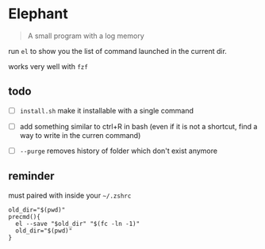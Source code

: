 # Elephant

> A small program with a log memory

run `el` to show you the list of command launched in the current dir.

works very well with `fzf`


## todo

- [ ] `install.sh` make it installable with a single command
- [ ] add something similar to ctrl+R in bash (even if it is not a shortcut, find a way to write in the curren command)
- [ ] `--purge` removes history of folder which don't exist anymore


## reminder

must paired with inside your `~/.zshrc`

```shell
old_dir="$(pwd)"
precmd(){ 
  el --save "$old_dir" "$(fc -ln -1)"
  old_dir="$(pwd)"
}
```